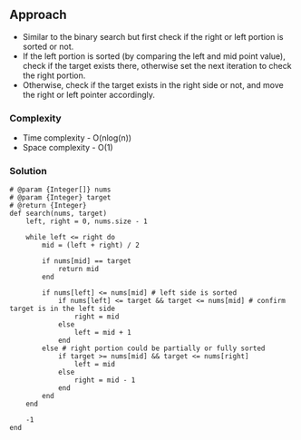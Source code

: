 ## Approach
- Similar to the binary search but first check if the right or left portion is sorted or not.
- If the left portion is sorted (by comparing the left and mid point value), check if the target exists there, otherwise set the next iteration to check the right portion.
- Otherwise, check if the target exists in the right side or not, and move the right or left pointer accordingly.

### Complexity
- Time complexity - O(nlog(n))
- Space complexity - O(1)

### Solution
```
# @param {Integer[]} nums
# @param {Integer} target
# @return {Integer}
def search(nums, target)
    left, right = 0, nums.size - 1
    
    while left <= right do   
        mid = (left + right) / 2
  
        if nums[mid] == target
            return mid
        end

        if nums[left] <= nums[mid] # left side is sorted
            if nums[left] <= target && target <= nums[mid] # confirm target is in the left side
                right = mid
            else
                left = mid + 1
            end
        else # right portion could be partially or fully sorted
            if target >= nums[mid] && target <= nums[right]
                left = mid
            else
                right = mid - 1
            end
        end
    end

    -1
end
```

